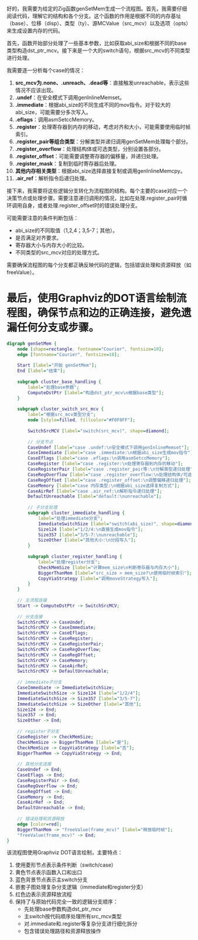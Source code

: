 好的，我需要为给定的Zig函数genSetMem生成一个流程图。首先，我需要仔细阅读代码，理解它的结构和各个分支。这个函数的作用是根据不同的内存基址（base）、位移（disp）、类型（ty）、源MCValue（src_mcv）以及选项（opts）来生成设置内存的代码。

首先，函数开始部分处理了一些基本参数，比如获取abi_size和根据不同的base类型构造dst_ptr_mcv。接下来是一个大的switch语句，根据src_mcv的不同类型进行处理。

我需要逐一分析每个case的情况：

1. **src_mcv为.none、.unreach、.dead等**：直接触发unreachable，表示这些情况不应该出现。
2. **.undef**：在安全模式下调用genInlineMemset。
3. **.immediate**：根据abi_size的不同生成不同的mov指令。对于较大的abi_size，可能需要分多次写入。
4. **.eflags**：调用asmSetccMemory。
5. **.register**：处理寄存器到内存的移动，考虑对齐和大小，可能需要使用临时帧索引。
6. **.register_pair等组合类型**：分解类型并递归调用genSetMem处理每个部分。
7. **.register_overflow**：处理结构体或可选类型，分别设置各部分。
8. **.register_offset**：可能需要调整寄存器的偏移量，并递归处理。
9. **.register_mask**：复制到临时寄存器后处理。
10. **其他内存相关类型**：根据abi_size选择直接复制或调用genInlineMemcpy。
11. **.air_ref**：解析指令后递归处理。

接下来，我需要将这些逻辑分支转化为流程图的结构。每个主要的case对应一个决策节点或处理步骤。需要注意递归调用的情况，比如在处理.register_pair时循环调用自身，或者处理.register_offset时的错误处理分支。

可能需要注意的条件判断包括：

- abi_size的不同取值（1,2,4；3,5-7；其他）。
- 是否满足对齐要求。
- 寄存器大小与内存大小的比较。
- 不同类型的src_mcv对应的处理方式。

需要确保流程图的每个分支都正确反映代码的逻辑，包括错误处理和资源释放（如freeValue）。

最后，使用Graphviz的DOT语言绘制流程图，确保节点和边的正确连接，避免遗漏任何分支或步骤。
================================================
```dot
digraph genSetMem {
    node [shape=rectangle, fontname="Courier", fontsize=10];
    edge [fontname="Courier", fontsize=10];
    
    Start [label="开始 genSetMem"];
    End [label="结束"];
    
    subgraph cluster_base_handling {
        label="处理base参数";
        ComputeDstPtr [label="构造dst_ptr_mcv\n根据base类型"];
    }
    
    subgraph cluster_switch_src_mcv {
        label="根据src_mcv类型分支";
        node [style=filled, fillcolor="#F0F8FF"];
        
        SwitchSrcMCV [label="switch(src_mcv)", shape=diamond];
        
        // 分支节点
        CaseUndef [label="case .undef:\n安全模式下调用genInlineMemset"];
        CaseImmediate [label="case .immediate:\n根据abi_size生成mov指令"];
        CaseEflags [label="case .eflags:\n调用asmSetccMemory"];
        CaseRegister [label="case .register:\n处理寄存器到内存的移动"];
        CaseRegisterPair [label="case .register_pair等:\n分解类型递归处理"];
        CaseRegOverflow [label="case .register_overflow:\n处理结构体/可选类型"];
        CaseRegOffset [label="case .register_offset:\n调整偏移递归处理"];
        CaseMemory [label="case 内存类型:\n根据abi_size选择复制方式"];
        CaseAirRef [label="case .air_ref:\n解析指令递归处理"];
        DefaultUnreachable [label="default:\nunreachable"];
        
        // 子分支处理
        subgraph cluster_immediate_handling {
            label="处理immediate分支";
            ImmediateSwitchSize [label="switch(abi_size)", shape=diamond];
            Size124 [label="1/2/4:\n直接生成mov指令"];
            Size357 [label="3/5-7:\nunreachable"];
            SizeOther [label="其他大小:\n分段写入"];
        }
        
        subgraph cluster_register_handling {
            label="处理register分支";
            CheckMemSize [label="计算mem_size\n判断寄存器与内存大小"];
            BiggerThanMem [label="src_size > mem_size?\n使用临时帧索引"];
            CopyViaStrategy [label="调用moveStrategy写入"];
        }
    }
    
    // 主流程连接
    Start -> ComputeDstPtr -> SwitchSrcMCV;
    
    // 分支连接
    SwitchSrcMCV -> CaseUndef;
    SwitchSrcMCV -> CaseImmediate;
    SwitchSrcMCV -> CaseEflags;
    SwitchSrcMCV -> CaseRegister;
    SwitchSrcMCV -> CaseRegisterPair;
    SwitchSrcMCV -> CaseRegOverflow;
    SwitchSrcMCV -> CaseRegOffset;
    SwitchSrcMCV -> CaseMemory;
    SwitchSrcMCV -> CaseAirRef;
    SwitchSrcMCV -> DefaultUnreachable;
    
    // immediate子分支
    CaseImmediate -> ImmediateSwitchSize;
    ImmediateSwitchSize -> Size124 [label="1/2/4"];
    ImmediateSwitchSize -> Size357 [label="3/5-7"];
    ImmediateSwitchSize -> SizeOther [label="其他"];
    Size124 -> End;
    Size357 -> End;
    SizeOther -> End;
    
    // register子分支
    CaseRegister -> CheckMemSize;
    CheckMemSize -> BiggerThanMem [label="是"];
    CheckMemSize -> CopyViaStrategy [label="否"];
    BiggerThanMem -> CopyViaStrategy -> End;
    
    // 其他分支连接
    CaseUndef -> End;
    CaseEflags -> End;
    CaseRegisterPair -> End;
    CaseRegOverflow -> End;
    CaseRegOffset -> End;
    CaseMemory -> End;
    CaseAirRef -> End;
    DefaultUnreachable -> End;
    
    // 错误处理和资源释放
    edge [color=red];
    BiggerThanMem -> "freeValue(frame_mcv)" [label="释放临时帧"];
    "freeValue(frame_mcv)" -> End;
}
``` 

该流程图使用Graphviz DOT语言绘制，主要特点：

1. 使用菱形节点表示条件判断（switch/case）
2. 黄色节点表示函数入口和出口
3. 蓝色背景节点表示主switch分支
4. 嵌套子图处理复杂分支逻辑（immediate和register分支）
5. 红色边表示资源释放流程
6. 保持了与原始代码完全一致的逻辑分支顺序：
   - 先处理base参数构造dst_ptr_mcv
   - 主switch按代码顺序处理所有src_mcv类型
   - 对.immediate和.register等复杂分支进行细化拆分
   - 包含错误处理路径和资源释放操作